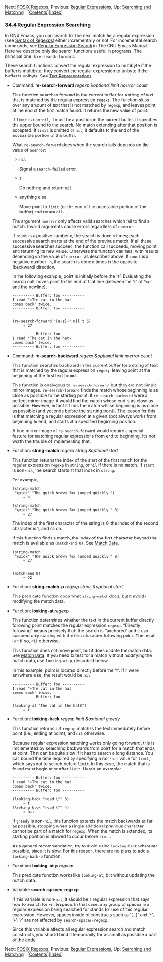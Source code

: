 <!-- This is the GNU Emacs Lisp Reference Manual
corresponding to Emacs version 27.2.

Copyright (C) 1990-1996, 1998-2021 Free Software Foundation,
Inc.

Permission is granted to copy, distribute and/or modify this document
under the terms of the GNU Free Documentation License, Version 1.3 or
any later version published by the Free Software Foundation; with the
Invariant Sections being "GNU General Public License," with the
Front-Cover Texts being "A GNU Manual," and with the Back-Cover
Texts as in (a) below.  A copy of the license is included in the
section entitled "GNU Free Documentation License."

(a) The FSF's Back-Cover Text is: "You have the freedom to copy and
modify this GNU manual.  Buying copies from the FSF supports it in
developing GNU and promoting software freedom." -->

<!-- Created by GNU Texinfo 6.7, http://www.gnu.org/software/texinfo/ -->

Next: [POSIX Regexps](POSIX-Regexps.html), Previous: [Regular Expressions](Regular-Expressions.html), Up: [Searching and Matching](Searching-and-Matching.html)   \[[Contents](index.html#SEC_Contents "Table of contents")]\[[Index](Index.html "Index")]

### 34.4 Regular Expression Searching

In GNU Emacs, you can search for the next match for a regular expression (see [Syntax of Regexps](Syntax-of-Regexps.html)) either incrementally or not. For incremental search commands, see [Regular Expression Search](https://www.gnu.org/software/emacs/manual/html_node/emacs/Regexp-Search.html#Regexp-Search) in The GNU Emacs Manual. Here we describe only the search functions useful in programs. The principal one is `re-search-forward`.

These search functions convert the regular expression to multibyte if the buffer is multibyte; they convert the regular expression to unibyte if the buffer is unibyte. See [Text Representations](Text-Representations.html).

*   Command: **re-search-forward** *regexp \&optional limit noerror count*

    This function searches forward in the current buffer for a string of text that is matched by the regular expression `regexp`. The function skips over any amount of text that is not matched by `regexp`, and leaves point at the end of the first match found. It returns the new value of point.

    If `limit` is non-`nil`, it must be a position in the current buffer. It specifies the upper bound to the search. No match extending after that position is accepted. If `limit` is omitted or `nil`, it defaults to the end of the accessible portion of the buffer.

    What `re-search-forward` does when the search fails depends on the value of `noerror`:

    *   `nil`

        Signal a `search-failed` error.

    *   `t`

        Do nothing and return `nil`.

    *   anything else

        Move point to `limit` (or the end of the accessible portion of the buffer) and return `nil`.

    The argument `noerror` only affects valid searches which fail to find a match. Invalid arguments cause errors regardless of `noerror`.

    If `count` is a positive number `n`, the search is done `n` times; each successive search starts at the end of the previous match. If all these successive searches succeed, the function call succeeds, moving point and returning its new value. Otherwise the function call fails, with results depending on the value of `noerror`, as described above. If `count` is a negative number -`n`, the search is done `n` times in the opposite (backward) direction.

    In the following example, point is initially before the ‘`T`’. Evaluating the search call moves point to the end of that line (between the ‘`t`’ of ‘`hat`’ and the newline).

        ---------- Buffer: foo ----------
        I read "∗The cat in the hat
        comes back" twice.
        ---------- Buffer: foo ----------

    ```
    ```

        (re-search-forward "[a-z]+" nil t 5)
             ⇒ 27

        ---------- Buffer: foo ----------
        I read "The cat in the hat∗
        comes back" twice.
        ---------- Buffer: foo ----------

<!---->

*   Command: **re-search-backward** *regexp \&optional limit noerror count*

    This function searches backward in the current buffer for a string of text that is matched by the regular expression `regexp`, leaving point at the beginning of the first text found.

    This function is analogous to `re-search-forward`, but they are not simple mirror images. `re-search-forward` finds the match whose beginning is as close as possible to the starting point. If `re-search-backward` were a perfect mirror image, it would find the match whose end is as close as possible. However, in fact it finds the match whose beginning is as close as possible (and yet ends before the starting point). The reason for this is that matching a regular expression at a given spot always works from beginning to end, and starts at a specified beginning position.

    A true mirror-image of `re-search-forward` would require a special feature for matching regular expressions from end to beginning. It’s not worth the trouble of implementing that.

<!---->

*   Function: **string-match** *regexp string \&optional start*

    This function returns the index of the start of the first match for the regular expression `regexp` in `string`, or `nil` if there is no match. If `start` is non-`nil`, the search starts at that index in `string`.

    For example,

        (string-match
         "quick" "The quick brown fox jumped quickly.")
             ⇒ 4

    <!---->

        (string-match
         "quick" "The quick brown fox jumped quickly." 8)
             ⇒ 27

    The index of the first character of the string is 0, the index of the second character is 1, and so on.

    If this function finds a match, the index of the first character beyond the match is available as `(match-end 0)`. See [Match Data](Match-Data.html).

        (string-match
         "quick" "The quick brown fox jumped quickly." 8)
             ⇒ 27

    ```
    ```

        (match-end 0)
             ⇒ 32

<!---->

*   Function: **string-match-p** *regexp string \&optional start*

    This predicate function does what `string-match` does, but it avoids modifying the match data.

<!---->

*   Function: **looking-at** *regexp*

    This function determines whether the text in the current buffer directly following point matches the regular expression `regexp`. “Directly following” means precisely that: the search is “anchored” and it can succeed only starting with the first character following point. The result is `t` if so, `nil` otherwise.

    This function does not move point, but it does update the match data. See [Match Data](Match-Data.html). If you need to test for a match without modifying the match data, use `looking-at-p`, described below.

    In this example, point is located directly before the ‘`T`’. If it were anywhere else, the result would be `nil`.

        ---------- Buffer: foo ----------
        I read "∗The cat in the hat
        comes back" twice.
        ---------- Buffer: foo ----------

        (looking-at "The cat in the hat$")
             ⇒ t

<!---->

*   Function: **looking-back** *regexp limit \&optional greedy*

    This function returns `t` if `regexp` matches the text immediately before point (i.e., ending at point), and `nil` otherwise.

    Because regular expression matching works only going forward, this is implemented by searching backwards from point for a match that ends at point. That can be quite slow if it has to search a long distance. You can bound the time required by specifying a non-`nil` value for `limit`, which says not to search before `limit`. In this case, the match that is found must begin at or after `limit`. Here’s an example:

        ---------- Buffer: foo ----------
        I read "∗The cat in the hat
        comes back" twice.
        ---------- Buffer: foo ----------

        (looking-back "read \"" 3)
             ⇒ t
        (looking-back "read \"" 4)
             ⇒ nil

    If `greedy` is non-`nil`, this function extends the match backwards as far as possible, stopping when a single additional previous character cannot be part of a match for `regexp`. When the match is extended, its starting position is allowed to occur before `limit`.

    As a general recommendation, try to avoid using `looking-back` wherever possible, since it is slow. For this reason, there are no plans to add a `looking-back-p` function.

<!---->

*   Function: **looking-at-p** *regexp*

    This predicate function works like `looking-at`, but without updating the match data.

<!---->

*   Variable: **search-spaces-regexp**

    If this variable is non-`nil`, it should be a regular expression that says how to search for whitespace. In that case, any group of spaces in a regular expression being searched for stands for use of this regular expression. However, spaces inside of constructs such as ‘`[…]`’ and ‘`*`’, ‘`+`’, ‘`?`’ are not affected by `search-spaces-regexp`.

    Since this variable affects all regular expression search and match constructs, you should bind it temporarily for as small as possible a part of the code.

Next: [POSIX Regexps](POSIX-Regexps.html), Previous: [Regular Expressions](Regular-Expressions.html), Up: [Searching and Matching](Searching-and-Matching.html)   \[[Contents](index.html#SEC_Contents "Table of contents")]\[[Index](Index.html "Index")]
